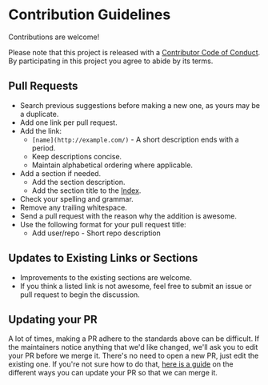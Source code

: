 # Contribution Guidelines

Contributions are welcome!

Please note that this project is released with a
[Contributor Code of Conduct](code-of-conduct.md). By participating in this
project you agree to abide by its terms.

## Pull Requests

- Search previous suggestions before making a new one, as yours may be a duplicate.
- Add one link per pull request.
- Add the link:
  - `[name](http://example.com/)` - A short description ends with a period.
  - Keep descriptions concise.
  - Maintain alphabetical ordering where applicable.
- Add a section if needed.
  - Add the section description.
  - Add the section title to the [Index](#index).
- Check your spelling and grammar.
- Remove any trailing whitespace.
- Send a pull request with the reason why the addition is awesome.
- Use the following format for your pull request title:
  - Add user/repo - Short repo description

## Updates to Existing Links or Sections

- Improvements to the existing sections are welcome.
- If you think a listed link is not awesome, feel free to submit an issue or pull request to begin the discussion.

## Updating your PR

A lot of times, making a PR adhere to the standards above can be difficult.
If the maintainers notice anything that we'd like changed, we'll ask you to
edit your PR before we merge it. There's no need to open a new PR, just edit
the existing one. If you're not sure how to do that,
[here is a guide](https://github.com/RichardLitt/knowledge/blob/master/github/amending-a-commit-guide.md)
on the different ways you can update your PR so that we can merge it.
